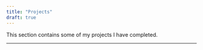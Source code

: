 ```yaml
---
title: "Projects"
draft: true
---
```


This section contains some of my projects I have completed.

---